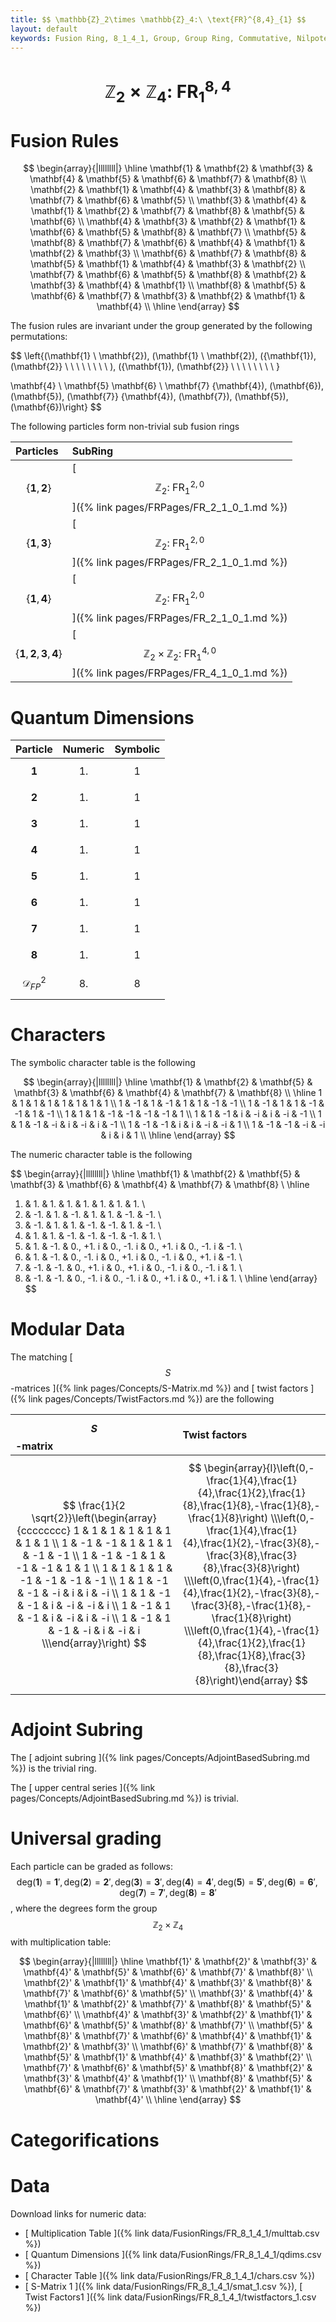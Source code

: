 ```yaml
---
title: $$ \mathbb{Z}_2\times \mathbb{Z}_4:\ \text{FR}^{8,4}_{1} $$
layout: default
keywords: Fusion Ring, 8_1_4_1, Group, Group Ring, Commutative, Nilpotent
---
```

# $$ \mathbb{Z}_2\times \mathbb{Z}_4:\ \text{FR}^{8,4}_{1} $$


# Fusion Rules

$$
\begin{array}{|llllllll|}
\hline
 \mathbf{1} & \mathbf{2} & \mathbf{3} & \mathbf{4} & \mathbf{5} & \mathbf{6} & \mathbf{7} & \mathbf{8} \\
 \mathbf{2} & \mathbf{1} & \mathbf{4} & \mathbf{3} & \mathbf{8} & \mathbf{7} & \mathbf{6} & \mathbf{5} \\
 \mathbf{3} & \mathbf{4} & \mathbf{1} & \mathbf{2} & \mathbf{7} & \mathbf{8} & \mathbf{5} & \mathbf{6} \\
 \mathbf{4} & \mathbf{3} & \mathbf{2} & \mathbf{1} & \mathbf{6} & \mathbf{5} & \mathbf{8} & \mathbf{7} \\
 \mathbf{5} & \mathbf{8} & \mathbf{7} & \mathbf{6} & \mathbf{4} & \mathbf{1} & \mathbf{2} & \mathbf{3} \\
 \mathbf{6} & \mathbf{7} & \mathbf{8} & \mathbf{5} & \mathbf{1} & \mathbf{4} & \mathbf{3} & \mathbf{2} \\
 \mathbf{7} & \mathbf{6} & \mathbf{5} & \mathbf{8} & \mathbf{2} & \mathbf{3} & \mathbf{4} & \mathbf{1} \\
 \mathbf{8} & \mathbf{5} & \mathbf{6} & \mathbf{7} & \mathbf{3} & \mathbf{2} & \mathbf{1} & \mathbf{4} \\
\hline
\end{array}
$$


The fusion rules are invariant under the group generated by the following permutations:

$$ \left\{(\mathbf{1} \ \mathbf{2}), (\mathbf{1} \ \mathbf{2}), ({\mathbf{1}), (\mathbf{2}} \  \  \  \  \  \  \  \ ), ({\mathbf{1}), (\mathbf{2}} \  \  \  \  \  \  \  \ }

 \mathbf{4} \ \mathbf{5}  \mathbf{6} \ \mathbf{7}  {\mathbf{4}), (\mathbf{6}), (\mathbf{5}), (\mathbf{7}}  {\mathbf{4}), (\mathbf{7}), (\mathbf{5}), (\mathbf{6})\right\} $$


The following particles form non-trivial sub fusion rings

| Particles | SubRing |
| :------ | :------ |
| $$ \{\mathbf{1},\mathbf{2}\} $$ | [ $$ \mathbb{Z}_2:\ \text{FR}^{2,0}_{1} $$ ]({% link pages/FRPages/FR_2_1_0_1.md %}) |
| $$ \{\mathbf{1},\mathbf{3}\} $$ | [ $$ \mathbb{Z}_2:\ \text{FR}^{2,0}_{1} $$ ]({% link pages/FRPages/FR_2_1_0_1.md %}) |
| $$ \{\mathbf{1},\mathbf{4}\} $$ | [ $$ \mathbb{Z}_2:\ \text{FR}^{2,0}_{1} $$ ]({% link pages/FRPages/FR_2_1_0_1.md %}) |
| $$ \{\mathbf{1},\mathbf{2},\mathbf{3},\mathbf{4}\} $$ | [ $$ \mathbb{Z}_2\times \mathbb{Z}_2:\ \text{FR}^{4,0}_{1} $$ ]({% link pages/FRPages/FR_4_1_0_1.md %}) |


# Quantum Dimensions

| Particle | Numeric | Symbolic |
| :------ | :------ | :------ |
| $$ \mathbf{1} $$ | $$ 1. $$ | $$ 1 $$ |
| $$ \mathbf{2} $$ | $$ 1. $$ | $$ 1 $$ |
| $$ \mathbf{3} $$ | $$ 1. $$ | $$ 1 $$ |
| $$ \mathbf{4} $$ | $$ 1. $$ | $$ 1 $$ |
| $$ \mathbf{5} $$ | $$ 1. $$ | $$ 1 $$ |
| $$ \mathbf{6} $$ | $$ 1. $$ | $$ 1 $$ |
| $$ \mathbf{7} $$ | $$ 1. $$ | $$ 1 $$ |
| $$ \mathbf{8} $$ | $$ 1. $$ | $$ 1 $$ |
| $$ \mathcal{D}_{FP}^2 $$ | $$ 8. $$ | $$ 8 $$ |

# Characters

The symbolic character table is the following

$$
\begin{array}{|llllllll|}
\hline
 \mathbf{1} & \mathbf{2} & \mathbf{5} & \mathbf{3} & \mathbf{6} & \mathbf{4} & \mathbf{7} & \mathbf{8} \\
\hline
 1 & 1 & 1 & 1 & 1 & 1 & 1 & 1 \\
 1 & -1 & 1 & -1 & 1 & 1 & -1 & -1 \\
 1 & -1 & 1 & 1 & -1 & -1 & 1 & -1 \\
 1 & 1 & 1 & -1 & -1 & -1 & -1 & 1 \\
 1 & 1 & -1 & i & -i & i & -i & -1 \\
 1 & 1 & -1 & -i & i & -i & i & -1 \\
 1 & -1 & -1 & i & i & -i & -i & 1 \\
 1 & -1 & -1 & -i & -i & i & i & 1 \\
\hline
\end{array}
$$

The numeric character table is the following

$$
\begin{array}{|llllllll|}
\hline
 \mathbf{1} & \mathbf{2} & \mathbf{5} & \mathbf{3} & \mathbf{6} & \mathbf{4} & \mathbf{7} & \mathbf{8} \\
\hline
 1. & 1. & 1. & 1. & 1. & 1. & 1. & 1. \\
 1. & -1. & 1. & -1. & 1. & 1. & -1. & -1. \\
 1. & -1. & 1. & 1. & -1. & -1. & 1. & -1. \\
 1. & 1. & 1. & -1. & -1. & -1. & -1. & 1. \\
 1. & 1. & -1. & 0.\, +1. i & 0.\, -1. i & 0.\, +1. i & 0.\, -1. i & -1. \\
 1. & 1. & -1. & 0.\, -1. i & 0.\, +1. i & 0.\, -1. i & 0.\, +1. i & -1. \\
 1. & -1. & -1. & 0.\, +1. i & 0.\, +1. i & 0.\, -1. i & 0.\, -1. i & 1. \\
 1. & -1. & -1. & 0.\, -1. i & 0.\, -1. i & 0.\, +1. i & 0.\, +1. i & 1. \\
\hline
\end{array}
$$

# Modular Data

The matching [ $$ S $$-matrices ]({% link pages/Concepts/S-Matrix.md %}) and [ twist factors ]({% link pages/Concepts/TwistFactors.md %}) are the following

| $$ S $$-matrix | Twist factors |
| :------ | :------ |
| $$ \frac{1}{2 \sqrt{2}}\left(\begin{array}{cccccccc} 1 & 1 & 1 & 1 & 1 & 1 & 1 & 1 \\ 1 & -1 & -1 & 1 & 1 & 1 & -1 & -1 \\ 1 & -1 & -1 & 1 & -1 & -1 & 1 & 1 \\ 1 & 1 & 1 & 1 & -1 & -1 & -1 & -1 \\ 1 & 1 & -1 & -1 & -i & i & i & -i \\ 1 & 1 & -1 & -1 & i & -i & -i & i \\ 1 & -1 & 1 & -1 & i & -i & i & -i \\ 1 & -1 & 1 & -1 & -i & i & -i & i \\\end{array}\right) $$ | $$ \begin{array}{l}\left(0,-\frac{1}{4},\frac{1}{4},\frac{1}{2},\frac{1}{8},\frac{1}{8},-\frac{1}{8},-\frac{1}{8}\right) \\\left(0,-\frac{1}{4},\frac{1}{4},\frac{1}{2},-\frac{3}{8},-\frac{3}{8},\frac{3}{8},\frac{3}{8}\right) \\\left(0,\frac{1}{4},-\frac{1}{4},\frac{1}{2},-\frac{3}{8},-\frac{3}{8},-\frac{1}{8},-\frac{1}{8}\right) \\\left(0,\frac{1}{4},-\frac{1}{4},\frac{1}{2},\frac{1}{8},\frac{1}{8},\frac{3}{8},\frac{3}{8}\right)\end{array} $$ |

# Adjoint Subring

The [ adjoint subring ]({% link pages/Concepts/AdjointBasedSubring.md %}) is the trivial ring.

The [ upper central series ]({% link pages/Concepts/AdjointBasedSubring.md %}) is trivial.

# Universal grading

Each particle can be graded as follows: $$ \text{deg}(\mathbf{1}) = \mathbf{1}', \text{deg}(\mathbf{2}) = \mathbf{2}', \text{deg}(\mathbf{3}) = \mathbf{3}', \text{deg}(\mathbf{4}) = \mathbf{4}', \text{deg}(\mathbf{5}) = \mathbf{5}', \text{deg}(\mathbf{6}) = \mathbf{6}', \text{deg}(\mathbf{7}) = \mathbf{7}', \text{deg}(\mathbf{8}) = \mathbf{8}' $$, where the degrees form the group $$ \mathbb{Z}_2\times \mathbb{Z}_4 $$ with multiplication table:

$$
\begin{array}{|llllllll|}
\hline
 \mathbf{1}' & \mathbf{2}' & \mathbf{3}' & \mathbf{4}' & \mathbf{5}' & \mathbf{6}' & \mathbf{7}' & \mathbf{8}' \\
 \mathbf{2}' & \mathbf{1}' & \mathbf{4}' & \mathbf{3}' & \mathbf{8}' & \mathbf{7}' & \mathbf{6}' & \mathbf{5}' \\
 \mathbf{3}' & \mathbf{4}' & \mathbf{1}' & \mathbf{2}' & \mathbf{7}' & \mathbf{8}' & \mathbf{5}' & \mathbf{6}' \\
 \mathbf{4}' & \mathbf{3}' & \mathbf{2}' & \mathbf{1}' & \mathbf{6}' & \mathbf{5}' & \mathbf{8}' & \mathbf{7}' \\
 \mathbf{5}' & \mathbf{8}' & \mathbf{7}' & \mathbf{6}' & \mathbf{4}' & \mathbf{1}' & \mathbf{2}' & \mathbf{3}' \\
 \mathbf{6}' & \mathbf{7}' & \mathbf{8}' & \mathbf{5}' & \mathbf{1}' & \mathbf{4}' & \mathbf{3}' & \mathbf{2}' \\
 \mathbf{7}' & \mathbf{6}' & \mathbf{5}' & \mathbf{8}' & \mathbf{2}' & \mathbf{3}' & \mathbf{4}' & \mathbf{1}' \\
 \mathbf{8}' & \mathbf{5}' & \mathbf{6}' & \mathbf{7}' & \mathbf{3}' & \mathbf{2}' & \mathbf{1}' & \mathbf{4}' \\
\hline
\end{array}
$$

# Categorifications



# Data

Download links for numeric data:

* [ Multiplication Table ]({% link data/FusionRings/FR_8_1_4_1/multtab.csv %})
* [ Quantum Dimensions ]({% link data/FusionRings/FR_8_1_4_1/qdims.csv %})
* [ Character Table ]({% link data/FusionRings/FR_8_1_4_1/chars.csv %})
* [ S-Matrix 1 ]({% link data/FusionRings/FR_8_1_4_1/smat_1.csv %}), [ Twist Factors1 ]({% link data/FusionRings/FR_8_1_4_1/twistfactors_1.csv %})